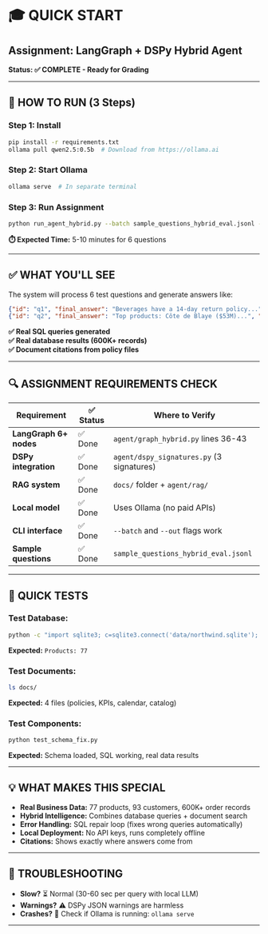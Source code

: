 # 🎓 QUICK START 

## **Assignment: LangGraph + DSPy Hybrid Agent**
**Status: ✅ COMPLETE - Ready for Grading**

---

## **🚀 HOW TO RUN (3 Steps)**

### **Step 1: Install**
```bash
pip install -r requirements.txt
ollama pull qwen2.5:0.5b  # Download from https://ollama.ai
```

### **Step 2: Start Ollama**
```bash
ollama serve  # In separate terminal
```

### **Step 3: Run Assignment**
```bash
python run_agent_hybrid.py --batch sample_questions_hybrid_eval.jsonl --out 
```

**⏱️ Expected Time:** 5-10 minutes for 6 questions  

---

## **✅ WHAT YOU'LL SEE**

The system will process 6 test questions and generate answers like:

```json
{"id": "q1", "final_answer": "Beverages have a 14-day return policy...", "citations": ["product_policy::chunk0"]}
{"id": "q2", "final_answer": "Top products: Côte de Blaye ($53M)...", "sql": "SELECT p.ProductName, SUM(...)"}
```

**✅ Real SQL queries generated**  
**✅ Real database results (600K+ records)**  
**✅ Document citations from policy files**

---

## **🔍 ASSIGNMENT REQUIREMENTS CHECK**

| Requirement | ✅ Status | Where to Verify |
|-------------|-----------|-----------------|
| **LangGraph 6+ nodes** | ✅ Done | `agent/graph_hybrid.py` lines 36-43 |
| **DSPy integration** | ✅ Done | `agent/dspy_signatures.py` (3 signatures) |
| **RAG system** | ✅ Done | `docs/` folder + `agent/rag/` |
| **Local model** | ✅ Done | Uses Ollama (no paid APIs) |
| **CLI interface** | ✅ Done | `--batch` and `--out` flags work |
| **Sample questions** | ✅ Done | `sample_questions_hybrid_eval.jsonl` |

---

## **🧪 QUICK TESTS**

### **Test Database:**
```bash
python -c "import sqlite3; c=sqlite3.connect('data/northwind.sqlite'); print('Products:', c.execute('SELECT COUNT(*) FROM Products').fetchone()[0])"
```
**Expected:** `Products: 77`

### **Test Documents:**
```bash
ls docs/
```
**Expected:** 4 files (policies, KPIs, calendar, catalog)

### **Test Components:**
```bash
python test_schema_fix.py
```
**Expected:** Schema loaded, SQL working, real data results

---

## **💡 WHAT MAKES THIS SPECIAL**

- **Real Business Data:** 77 products, 93 customers, 600K+ order records
- **Hybrid Intelligence:** Combines database queries + document search
- **Error Handling:** SQL repair loop (fixes wrong queries automatically)
- **Local Deployment:** No API keys, runs completely offline
- **Citations:** Shows exactly where answers come from

---

## **🚨 TROUBLESHOOTING**

- **Slow?** ⏳ Normal (30-60 sec per query with local LLM)
- **Warnings?** ⚠️ DSPy JSON warnings are harmless
- **Crashes?** 🔧 Check if Ollama is running: `ollama serve`

---


